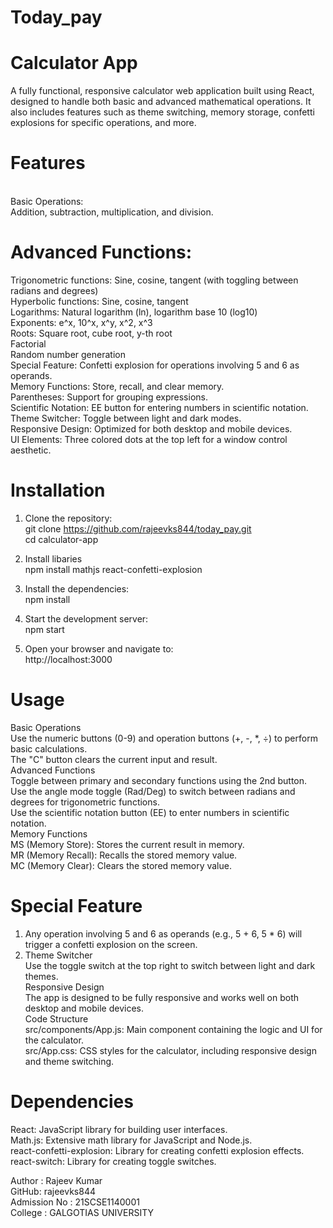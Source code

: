 # Today_pay

# Calculator App
A fully functional, responsive calculator web application built using React, designed to handle both basic and advanced mathematical operations. It also includes features such as theme switching, memory storage, confetti explosions for specific operations, and more. <br>

<h1>Features</h1> <br>
Basic Operations: <br>
Addition, subtraction, multiplication, and division.

# Advanced Functions: <br>
Trigonometric functions: Sine, cosine, tangent (with toggling between radians and degrees)<br>
Hyperbolic functions: Sine, cosine, tangent<br>
Logarithms: Natural logarithm (ln), logarithm base 10 (log10) <br>
Exponents: e^x, 10^x, x^y, x^2, x^3 <br>
Roots: Square root, cube root, y-th root <br>
Factorial <br>
Random number generation <br>
Special Feature: Confetti explosion for operations involving 5 and 6 as operands.<br>
Memory Functions: Store, recall, and clear memory.<br>
Parentheses: Support for grouping expressions.<br>
Scientific Notation: EE button for entering numbers in scientific notation.<br>
Theme Switcher: Toggle between light and dark modes.<br>
Responsive Design: Optimized for both desktop and mobile devices.<br>
UI Elements: Three colored dots at the top left for a window control aesthetic.<br>

# Installation

1. Clone the repository:<br>
   git clone https://github.com/rajeevks844/today_pay.git   <br>
   cd calculator-app  <br>

3. Install libaries <br>
   npm install mathjs react-confetti-explosion <br>

4. Install the dependencies:  <br>
   npm install  <br>

5. Start the development server:  <br>
  npm start  <br>

6. Open your browser and navigate to: <br>
   http://localhost:3000   <br>

   
# Usage
Basic Operations <br>
Use the numeric buttons (0-9) and operation buttons (+, -, *, ÷) to perform basic calculations. <br>
The "C" button clears the current input and result.<br>
Advanced Functions<br>
Toggle between primary and secondary functions using the 2nd button. <br>
Use the angle mode toggle (Rad/Deg) to switch between radians and degrees for trigonometric functions. <br>
Use the scientific notation button (EE) to enter numbers in scientific notation. <br>
Memory Functions <br>
MS (Memory Store): Stores the current result in memory. <br>
MR (Memory Recall): Recalls the stored memory value. <br>
MC (Memory Clear): Clears the stored memory value.<br> 

# Special Feature
1. Any operation involving 5 and 6 as operands (e.g., 5 + 6, 5 * 6) will trigger a confetti explosion on the screen. <br>
2. Theme Switcher <br>
   Use the toggle switch at the top right to switch between light and dark themes. <br>
Responsive Design <br>
The app is designed to be fully responsive and works well on both desktop and mobile devices. <br>
Code Structure<br>
src/components/App.js: Main component containing the logic and UI for the calculator.<br>
src/App.css: CSS styles for the calculator, including responsive design and theme switching.<br>

# Dependencies <br>
React: JavaScript library for building user interfaces.<br>
Math.js: Extensive math library for JavaScript and Node.js. <br>
react-confetti-explosion: Library for creating confetti explosion effects. <br>
react-switch: Library for creating toggle switches. <br>


Author : Rajeev Kumar <br>
GitHub: rajeevks844  <br>
Admission No  : 21SCSE1140001  <br>
College  :   GALGOTIAS UNIVERSITY
